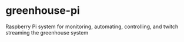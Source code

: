 # greenhouse-pi
Raspberry Pi system for monitoring, automating, controlling, and twitch streaming the greenhouse system 

